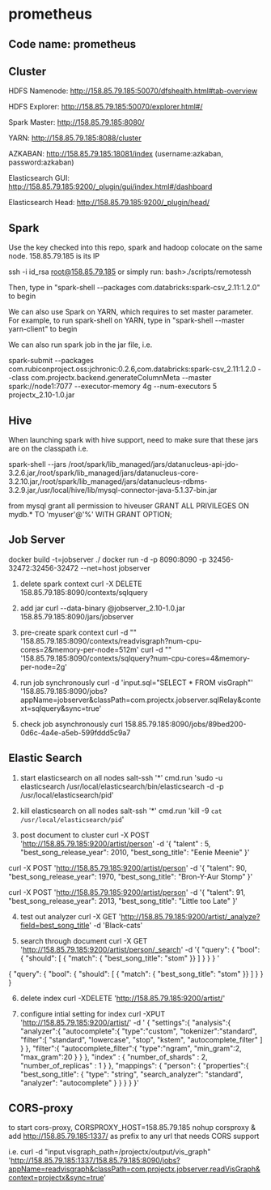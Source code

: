 # prometheus

Code name: prometheus
---------------------

Cluster
-------

HDFS Namenode: http://158.85.79.185:50070/dfshealth.html#tab-overview

HDFS Explorer: http://158.85.79.185:50070/explorer.html#/

Spark Master: http://158.85.79.185:8080/

YARN: http://158.85.79.185:8088/cluster

AZKABAN: http://158.85.79.185:18081/index (username:azkaban, password:azkaban)

Elasticsearch GUI: http://158.85.79.185:9200/_plugin/gui/index.html#/dashboard

Elasticsearch Head: http://158.85.79.185:9200/_plugin/head/

Spark
-----

Use the key checked into this repo, spark and hadoop colocate on the same node. 158.85.79.185 is its IP

ssh -i id_rsa root@158.85.79.185
or simply run: bash>./scripts/remotessh

Then, type in "spark-shell --packages com.databricks:spark-csv_2.11:1.2.0" to begin

We can also use Spark on YARN, which requires to set master parameter. For example, to run spark-shell on YARN, type in "spark-shell --master yarn-client" to begin

We can also run spark job in the jar file, i.e.

spark-submit --packages com.rubiconproject.oss:jchronic:0.2.6,com.databricks:spark-csv_2.11:1.2.0 --class com.projectx.backend.generateColumnMeta --master spark://node1:7077 --executor-memory 4g --num-executors 5 projectx_2.10-1.0.jar

Hive
----
When launching spark with hive support, need to make sure that these jars are on the classpath i.e.

spark-shell --jars /root/spark/lib_managed/jars/datanucleus-api-jdo-3.2.6.jar,/root/spark/lib_managed/jars/datanucleus-core-3.2.10.jar,/root/spark/lib_managed/jars/datanucleus-rdbms-3.2.9.jar,/usr/local/hive/lib/mysql-connector-java-5.1.37-bin.jar

from mysql grant all permission to hiveuser
GRANT ALL PRIVILEGES ON mydb.* TO 'myuser'@'%' WITH GRANT OPTION;

Job Server
---------
docker build -t=jobserver ./
docker run -d -p 8090:8090 -p 32456-32472:32456-32472 --net=host jobserver

1. delete spark context
curl -X DELETE 158.85.79.185:8090/contexts/sqlquery

2. add jar
curl --data-binary @jobserver_2.10-1.0.jar 158.85.79.185:8090/jars/jobserver

3. pre-create spark context
curl -d "" '158.85.79.185:8090/contexts/readvisgraph?num-cpu-cores=2&memory-per-node=512m'
curl -d "" '158.85.79.185:8090/contexts/sqlquery?num-cpu-cores=4&memory-per-node=2g'

4. run job synchronously
curl -d 'input.sql="SELECT * FROM visGraph"' '158.85.79.185:8090/jobs?appName=jobserver&classPath=com.projectx.jobserver.sqlRelay&context=sqlquery&sync=true'

5. check job asynchronously
curl 158.85.79.185:8090/jobs/89bed200-0d6c-4a4e-a5eb-599fddd5c9a7

Elastic Search
--------------
1. start elasticsearch on all nodes
salt-ssh '*' cmd.run 'sudo -u elasticsearch /usr/local/elasticsearch/bin/elasticsearch -d -p /usr/local/elasticsearch/pid'

2. kill elasticsearch on all nodes
salt-ssh '*' cmd.run 'kill -9 `cat /usr/local/elasticsearch/pid`'

3. post document to cluster
curl -X POST 'http://158.85.79.185:9200/artist/person' -d '{
        "talent" : 5,
        "best_song_release_year": 2010,
        "best_song_title": "Eenie Meenie"
}'

curl -X POST 'http://158.85.79.185:9200/artist/person' -d '{
        "talent": 90,
        "best_song_release_year": 1970,
        "best_song_title": "Bron-Y-Aur Stomp"
}'

curl -X POST 'http://158.85.79.185:9200/artist/person' -d '{
        "talent": 91,
        "best_song_release_year": 2013,
        "best_song_title": "Little too Late"
}'

4. test out analyzer
curl -X GET 'http://158.85.79.185:9200/artist/_analyze?field=best_song_title' -d 'Black-cats'

5. search through document
curl -X GET 'http://158.85.79.185:9200/artist/person/_search' -d '{ "query": { "bool": { "should": [ { "match": { "best_song_title": "stom" }} ] } } } '

{
    "query": {
        "bool": {
            "should": [
                { "match": {
                    "best_song_title": "stom"
                }}
            ]
        }
    }
}

6. delete index
curl -XDELETE 'http://158.85.79.185:9200/artist/'

7. configure intial setting for index
curl -XPUT 'http://158.85.79.185:9200/artist/' -d '
{
  "settings":{
    "analysis":{
      "analyzer":{
        "autocomplete":{
          "type":"custom",
          "tokenizer":"standard",
          "filter":[ "standard", "lowercase", "stop", "kstem", "autocomplete_filter" ] 
        }
      },
      "filter":{
        "autocomplete_filter":{
          "type":"ngram",
          "min_gram":2,
          "max_gram":20
        }
      }
    },
    "index" : {
        "number_of_shards" : 2,
        "number_of_replicas" : 1
    }
  },
  "mappings": {
     "person": {
		"properties":{
			"best_song_title": {
			    "type": "string",
			    "search_analyzer": "standard",
			    "analyzer": "autocomplete"
			}
		}
	  }
	}
}'

CORS-proxy
----------
to start cors-proxy, CORSPROXY_HOST=158.85.79.185 nohup corsproxy &
add http://158.85.79.185:1337/ as prefix to any url that needs CORS support

i.e. curl -d "input.visgraph_path=/projectx/output/vis_graph" 'http://158.85.79.185:1337/158.85.79.185:8090/jobs?appName=readvisgraph&classPath=com.projectx.jobserver.readVisGraph&context=projectx&sync=true'
